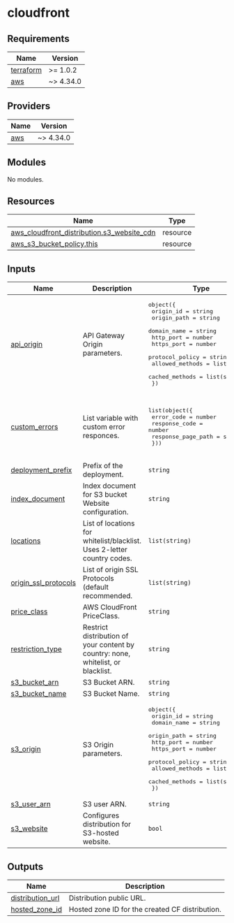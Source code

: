 # cloudfront

<!-- BEGINNING OF PRE-COMMIT-TERRAFORM DOCS HOOK -->
## Requirements

| Name | Version |
|------|---------|
| <a name="requirement_terraform"></a> [terraform](#requirement\_terraform) | >= 1.0.2 |
| <a name="requirement_aws"></a> [aws](#requirement\_aws) | ~> 4.34.0 |

## Providers

| Name | Version |
|------|---------|
| <a name="provider_aws"></a> [aws](#provider\_aws) | ~> 4.34.0 |

## Modules

No modules.

## Resources

| Name | Type |
|------|------|
| [aws_cloudfront_distribution.s3_website_cdn](https://registry.terraform.io/providers/hashicorp/aws/latest/docs/resources/cloudfront_distribution) | resource |
| [aws_s3_bucket_policy.this](https://registry.terraform.io/providers/hashicorp/aws/latest/docs/resources/s3_bucket_policy) | resource |

## Inputs

| Name | Description | Type | Default | Required |
|------|-------------|------|---------|:--------:|
| <a name="input_api_origin"></a> [api\_origin](#input\_api\_origin) | API Gateway Origin parameters. | <pre>object({<br>    origin_id       = string<br>    origin_path     = string<br>    domain_name     = string<br>    http_port       = number<br>    https_port      = number<br>    protocol_policy = string<br>    allowed_methods = list(string)<br>    cached_methods  = list(string)<br>  })</pre> | n/a | yes |
| <a name="input_custom_errors"></a> [custom\_errors](#input\_custom\_errors) | List variable with custom error responces. | <pre>list(object({<br>    error_code         = number<br>    response_code      = number<br>    response_page_path = string<br>  }))</pre> | <pre>[<br>  {<br>    "error_code": 404,<br>    "response_code": 200,<br>    "response_page_path": "index.html"<br>  }<br>]</pre> | no |
| <a name="input_deployment_prefix"></a> [deployment\_prefix](#input\_deployment\_prefix) | Prefix of the deployment. | `string` | `"terraform"` | no |
| <a name="input_index_document"></a> [index\_document](#input\_index\_document) | Index document for S3 bucket Website configuration. | `string` | `"index.html"` | no |
| <a name="input_locations"></a> [locations](#input\_locations) | List of locations for whitelist/blacklist. Uses 2-letter country codes. | `list(string)` | `[]` | no |
| <a name="input_origin_ssl_protocols"></a> [origin\_ssl\_protocols](#input\_origin\_ssl\_protocols) | List of origin SSL Protocols (default recommended. | `list(string)` | <pre>[<br>  "TLSv1.2"<br>]</pre> | no |
| <a name="input_price_class"></a> [price\_class](#input\_price\_class) | AWS CloudFront PriceClass. | `string` | `"PriceClass_All"` | no |
| <a name="input_restriction_type"></a> [restriction\_type](#input\_restriction\_type) | Restrict distribution of your content by country: none, whitelist, or blacklist. | `string` | `"none"` | no |
| <a name="input_s3_bucket_arn"></a> [s3\_bucket\_arn](#input\_s3\_bucket\_arn) | S3 Bucket ARN. | `string` | `""` | no |
| <a name="input_s3_bucket_name"></a> [s3\_bucket\_name](#input\_s3\_bucket\_name) | S3 Bucket Name. | `string` | `""` | no |
| <a name="input_s3_origin"></a> [s3\_origin](#input\_s3\_origin) | S3 Origin parameters. | <pre>object({<br>    origin_id       = string<br>    domain_name     = string<br>    origin_path     = string<br>    http_port       = number<br>    https_port      = number<br>    protocol_policy = string<br>    allowed_methods = list(string)<br>    cached_methods  = list(string)<br>  })</pre> | n/a | yes |
| <a name="input_s3_user_arn"></a> [s3\_user\_arn](#input\_s3\_user\_arn) | S3 user ARN. | `string` | `""` | no |
| <a name="input_s3_website"></a> [s3\_website](#input\_s3\_website) | Configures distribution for S3-hosted website. | `bool` | `true` | no |

## Outputs

| Name | Description |
|------|-------------|
| <a name="output_distribution_url"></a> [distribution\_url](#output\_distribution\_url) | Distribution public URL. |
| <a name="output_hosted_zone_id"></a> [hosted\_zone\_id](#output\_hosted\_zone\_id) | Hosted zone ID for the created CF distribution. |
<!-- END OF PRE-COMMIT-TERRAFORM DOCS HOOK -->
